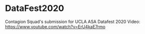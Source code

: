 # DataFest2020

Contagion Squad's submission for UCLA ASA Datafest 2020
Video: https://www.youtube.com/watch?v=ErU4kaE7rmo
